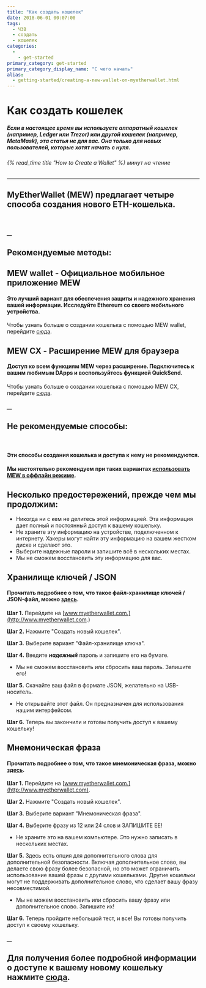 ```yaml
---
title: "Как создать кошелек"
date: 2018-06-01 00:07:00
tags:
  - ЧЗВ
  - создать
  - кошелек
categories:
  - 
    - get-started
primary_category: get-started
primary_category_display_name: "С чего начать"
alias:
  - getting-started/creating-a-new-wallet-on-myetherwallet.html
---
```


# **Как создать кошелек**

##### Если в настоящее время вы используете аппаратный кошелек (например, Ledger или Trezor) или другой кошелек (например, MetaMask), эта статья не для вас. Она только для новых пользователей, которые хотят начать с нуля.

###### {% read_time title "How to Create a Wallet" %} минут на чтение

* * *

## MyEtherWallet (MEW) предлагает четыре способа создания нового ETH-кошелька.

<br>

##### \_\_

## **Рекомендуемые методы:**

## **MEW wallet** - Официальное мобильное приложение MEW

#### **Это лучший вариант для обеспечения защиты и надежного хранения вашей информации. Исследуйте Ethereum со своего мобильного устройства.**

Чтобы узнать больше о создании кошелька с помощью MEW wallet, перейдите [сюда](/@@@@@@/mewwallet/mewwallet-user-guide/).

## **MEW CX** - Расширение MEW для браузера

#### **Доступ ко всем функциям MEW через расширение. Подключитесь к вашим любимым DApps и воспользуйтесь функцией QuickSend.**

Чтобы узнать больше о создании кошелька с помощью MEW CX, перейдите [сюда](/@@@@@@/getting-started/using-mewcx/).

##### \_\_

## **Не рекомендуемые способы:**

<br>

#### Эти способы создания кошелька и доступа к нему **не** рекомендуются.

#### Мы настоятельно рекомендуем при таких вариантах [использовать MEW в оффлайн режиме](/@@@@@@/offline/offline-mew-looks-weird/).

## **Несколько предостережений, прежде чем мы продолжим:**

-   Никогда ни с кем не делитесь этой информацией. Эта информация дает полный и постоянный доступ к вашему кошельку.
-   Не храните эту информацию на устройстве, подключенном к интернету. Хакеры могут найти эту информацию на вашем жестком диске и сделают это.
-   Выберите надежные пароли и запишите всё в нескольких местах.
-   Мы не сможем восстановить эту информацию для вас.

## **Хранилище ключей / JSON**

#### **Прочитать подробнее о том, что такое файл-хранилищe ключей / JSON-файл, можно [здесь](/@@@@@@/security-and-privacy/what-is-a-keystore-file/).**

**Шаг 1.** Перейдите на [www.myetherwallet.com.](http://www.myetherwallet.com.)

**Шаг 2.** Нажмите "Создать новый кошелек".

**Шаг 3.** Выберите вариант "Файл-хранилище ключа".

**Шаг 4.** Введите **_надежный_** пароль и запишите его на бумаге.

-   Мы не сможем восстановить или сбросить ваш пароль. Запишите его!

**Шаг 5.** Скачайте ваш файл в формате JSON, желательно на USB-носитель.

-   Не открывайте этот файл. Он предназначен для использования нашим интерфейсом.

**Шаг 6.** Теперь вы закончили и готовы получить доступ к вашему кошельку!

## **Мнемоническая фраза**

#### **Прочитать подробнее о том, что такое мнемоническая фраза, можно [здесь](/@@@@@@/security-and-privacy/what-is-a-mnemonic-phrase/).**

**Шаг 1.** Перейдите на [www.myetherwallet.com.](http://www.myetherwallet.com).

**Шаг 2.** Нажмите "Создать новый кошелек".

**Шаг 3.** Выберите вариант "Мнемоническая фраза".

**Шаг 4.** Выберите фразу из 12 или 24 слов и ЗАПИШИТЕ ЕЕ!

-   Не храните это на вашем компьютере. Это нужно записать в нескольких местах.

**Шаг 5.** Здесь есть опция для дополнительного слова для дополнительной безопасности. Включая дополнительное слово, вы делаете свою фразу более безопасной, но это может ограничить использование вашей фразы с другими кошельками. Другие кошельки могут не поддерживать дополнительное слово, что сделает вашу фразу несовместимой.

-   Мы не можем восстановить или сбросить вашу фразу или дополнительное слово. Запишите их!

**Шаг 6.** Теперь пройдите небольшой тест, и все! Вы готовы получить доступ к своему кошельку.

##### \_\_

## **Для получения более подробной информации о доступе к вашему новому кошельку нажмите [сюда](/@@@@@@/getting-started/how-to-access-your-wallet/).**
